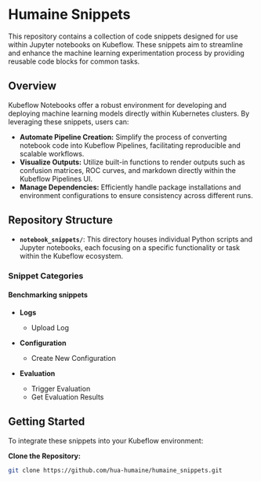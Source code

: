 # Humaine Snippets

This repository contains a collection of code snippets designed for use within Jupyter notebooks on Kubeflow. These snippets aim to streamline and enhance the machine learning experimentation process by providing reusable code blocks for common tasks.

## Overview

Kubeflow Notebooks offer a robust environment for developing and deploying machine learning models directly within Kubernetes clusters. By leveraging these snippets, users can:

- **Automate Pipeline Creation:** Simplify the process of converting notebook code into Kubeflow Pipelines, facilitating reproducible and scalable workflows.
- **Visualize Outputs:** Utilize built-in functions to render outputs such as confusion matrices, ROC curves, and markdown directly within the Kubeflow Pipelines UI.
- **Manage Dependencies:** Efficiently handle package installations and environment configurations to ensure consistency across different runs.

## Repository Structure

- **`notebook_snippets/`**: This directory houses individual Python scripts and Jupyter notebooks, each focusing on a specific functionality or task within the Kubeflow ecosystem.

### Snippet Categories

#### Benchmarking snippets

- **Logs**
  - Upload Log

- **Configuration**
  - Create New Configuration

- **Evaluation**
  - Trigger Evaluation
  - Get Evaluation Results

## Getting Started

To integrate these snippets into your Kubeflow environment:

**Clone the Repository:**

   ```bash
   git clone https://github.com/hua-humaine/humaine_snippets.git
   ```
